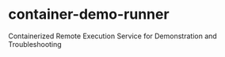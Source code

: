 # container-demo-runner
Containerized Remote Execution Service for Demonstration and Troubleshooting
